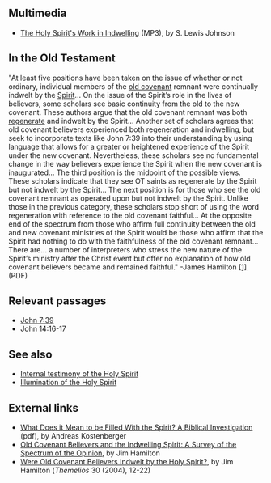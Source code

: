 ## Multimedia 

-   [The Holy Spirit's Work in Indwelling](http://www.believerschapeldallas.org/audio/slj-69_systematic-theology/075_SLJ_69_32K.mp3)
    (MP3), by S. Lewis Johnson

## In the Old Testament

"At least five positions have been taken on the issue of whether or
not ordinary, individual members of the
[old covenant](index.php?title=Old_covenant&action=edit&redlink=1 "Old covenant (page does not exist)")
remnant were continually indwelt by the
[Spirit](Holy_Spirit "Holy Spirit")... On the issue of the Spirit’s
role in the lives of believers, some scholars see basic continuity
from the old to the new covenant. These authors argue that the old
covenant remnant was both [regenerate](Regeneration "Regeneration")
and indwelt by the Spirit... Another set of scholars agrees that
old covenant believers experienced both regeneration and
indwelling, but seek to incorporate texts like John 7:39 into their
understanding by using language that allows for a greater or
heightened experience of the Spirit under the new covenant.
Nevertheless, these scholars see no fundamental change in the way
believers experience the Spirit when the new covenant is
inaugurated... The third position is the midpoint of the possible
views. These scholars indicate that they see OT saints as
regenerate by the Spirit but not indwelt by the Spirit... The next
position is for those who see the old covenant remnant as operated
upon but not indwelt by the Spirit. Unlike those in the previous
category, these scholars stop short of using the word regeneration
with reference to the old covenant faithful... At the opposite end
of the spectrum from those who affirm full continuity between the
old and new covenant ministries of the Spirit would be those who
affirm that the Spirit had nothing to do with the faithfulness of
the old covenant remnant... There are... a number of interpreters
who stress the new nature of the Spirit’s ministry after the Christ
event but offer no explanation of how old covenant believers became
and remained faithful." -James Hamilton
[[1]](http://www.swbts.edu/resources//SWBTS/Resources/FacultyDocuments/Hamilton/them30_1.pdf)
(PDF)
## Relevant passages

-   [John 7:39](John_7#39 "John 7")
-   John 14:16-17

## See also

-   [Internal testimony of the Holy Spirit](index.php?title=Internal_testimony_of_the_Holy_Spirit&action=edit&redlink=1 "Internal testimony of the Holy Spirit (page does not exist)")
-   [Illumination of the Holy Spirit](Illumination_of_the_Holy_Spirit "Illumination of the Holy Spirit")

## External links

-   [What Does it Mean to be Filled With the Spirit? A Biblical Investigation](http://biblicalfoundations.org/pdf/JETS_Holy_Spirit.pdf)
    (pdf), by Andreas Kostenberger
-   [Old Covenant Believers and the Indwelling Spirit: A Survey of the Spectrum of the Opinion](http://www.tiu.edu/files/divinity/trinityjournal/Hamilton_Article.pdf),
    by Jim Hamilton
-   [Were Old Covenant Believers Indwelt by the Holy Spirit?](http://www.swbts.edu/resources//SWBTS/Resources/FacultyDocuments/Hamilton/them30_1.pdf),
    by Jim Hamilton (*Themelios* 30 (2004), 12-22)



